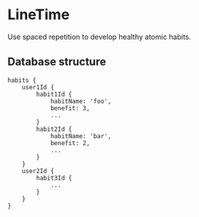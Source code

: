 # LineTime
Use spaced repetition to develop healthy atomic habits.
## Database structure
    habits { 
        user1Id {
            habit1Id { 
                habitName: 'foo',
                benefit: 3, 
                ...
            }
            habit2Id {
                habitName: 'bar',
                benefit: 2, 
                ...
            }
        }
        user2Id { 
            habit3Id {
                ...
            }
        }
    }